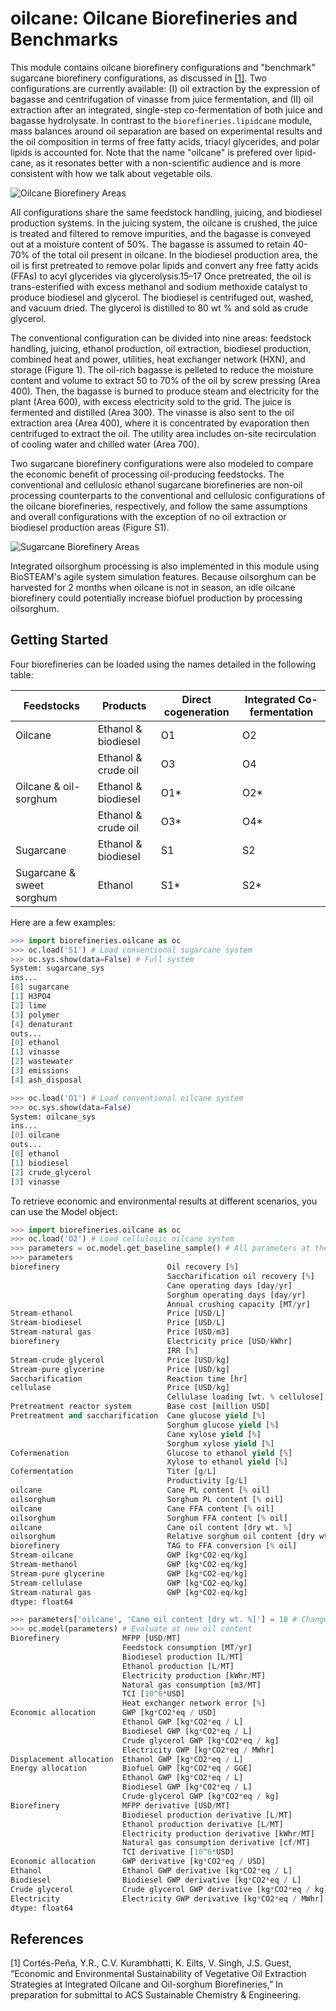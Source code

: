 # oilcane: Oilcane Biorefineries and Benchmarks

This module contains oilcane biorefinery configurations and "benchmark" 
sugarcane biorefinery configurations, as discussed in [[1]](#1). Two configurations
are currently available: (I) oil extraction by the expression of 
bagasse and centrifugation of vinasse from juice fermentation, and (II) oil 
extraction after an integrated, single-step co-fermentation of both juice 
and bagasse hydrolysate. In contrast to the `biorefineries.lipidcane` module,
mass balances around oil separation are based on experimental results and
the oil composition in terms of free fatty acids, triacyl glycerides, and polar lipids 
is accounted for. Note that the name "oilcane" is prefered 
over lipid-cane, as it resonates better with a non-scientific audience and is more
consistent with how we talk about vegetable oils.

![Oilcane Biorefinery Areas](./images/oilcane_areas.png)

All configurations share the same feedstock handling, juicing, and biodiesel 
production systems. In the juicing system, the oilcane is crushed, the juice 
is treated and filtered to remove impurities, and the bagasse is conveyed out 
at a moisture content of 50%. The bagasse is assumed to retain 40-70% of the 
total oil present in oilcane. In the biodiesel production area, the oil is first
pretreated to remove polar lipids and convert any free fatty acids (FFAs) to 
acyl glycerides via glycerolysis.15–17 Once pretreated, the oil is trans-esterified 
with excess methanol and sodium methoxide catalyst to produce biodiesel and glycerol.
The biodiesel is centrifuged out, washed, and vacuum dried. The glycerol is distilled 
to 80 wt % and sold as crude glycerol. 

The conventional configuration can be divided into nine areas: feedstock handling,
juicing, ethanol production, oil extraction, biodiesel production, combined 
heat and power, utilities, heat exchanger network (HXN), and storage (Figure 1). 
The oil-rich bagasse is pelleted to reduce the moisture content and volume to 
extract 50 to 70% of the oil by screw pressing (Area 400). Then, the bagasse is
burned to produce steam and electricity for the plant (Area 600), with excess
electricity sold to the grid. The juice is fermented and distilled (Area 300).
The vinasse is also sent to the oil extraction area (Area 400), where it is 
concentrated by evaporation then centrifuged to extract the oil. The utility 
area includes on-site recirculation of cooling water and chilled water (Area 700).

Two sugarcane biorefinery configurations were also modeled to compare the economic 
benefit of processing oil-producing feedstocks. The conventional and cellulosic
ethanol sugarcane biorefineries are non-oil processing counterparts to the 
conventional and cellulosic configurations of the oilcane biorefineries, 
respectively, and follow the same assumptions and overall configurations with 
the exception of no oil extraction or biodiesel production areas (Figure S1). 

![Sugarcane Biorefinery Areas](./images/sugarcane_areas.png)

Integrated oilsorghum processing is also implemented in this module using
BioSTEAM's agile system simulation features. Because oilsorghum can be 
harvested for 2 months when oilcane is not in season, an idle oilcane 
biorefinery could potentially increase biofuel production by processing 
oilsorghum.

Getting Started
---------------

Four biorefineries can be loaded using the names detailed in the following table:

| Feedstocks                | Products            | Direct cogeneration | Integrated Co-fermentation|
| ------------------------- | ------------------  | ------------------- | ------------------------- |
| Oilcane                   | Ethanol & biodiesel | O1                  | O2                        |
|                           | Ethanol & crude oil | O3                  | O4                        |
| Oilcane & oil-sorghum     | Ethanol & biodiesel | O1\*                | O2\*                      |
|                           | Ethanol & crude oil | O3\*                | O4\*                      |
| Sugarcane                 | Ethanol & biodiesel | S1                  | S2                        |
| Sugarcane & sweet sorghum | Ethanol             | S1\*                | S2\*                      |

Here are a few examples:

```python
>>> import biorefineries.oilcane as oc
>>> oc.load('S1') # Load conventional sugarcane system
>>> oc.sys.show(data=False) # Full system
System: sugarcane_sys
ins...
[0] sugarcane
[1] H3PO4
[2] lime
[3] polymer
[4] denaturant
outs...
[0] ethanol
[1] vinasse
[2] wastewater
[3] emissions
[4] ash_disposal

>>> oc.load('O1') # Load conventional oilcane system
>>> oc.sys.show(data=False)
System: oilcane_sys
ins...
[0] oilcane
outs...
[0] ethanol
[1] biodiesel
[2] crude_glycerol
[3] vinasse

```

To retrieve economic and environmental results at different scenarios, you can 
use the Model object:

```python
>>> import biorefineries.oilcane as oc
>>> oc.load('O2') # Load cellulosic oilcane system
>>> parameters = oc.model.get_baseline_sample() # All parameters at the baseline scenario
>>> parameters
biorefinery                        Oil recovery [%]                                 60
                                   Saccharification oil recovery [%]                70
                                   Cane operating days [day/yr]                    180
                                   Sorghum operating days [day/yr]                  45
                                   Annual crushing capacity [MT/yr]            1.6e+06
Stream-ethanol                     Price [USD/L]                                 0.501
Stream-biodiesel                   Price [USD/L]                                  0.97
Stream-natural gas                 Price [USD/m3]                                0.134
biorefinery                        Electricity price [USD/kWhr]                 0.0641
                                   IRR [%]                                          10
Stream-crude glycerol              Price [USD/kg]                                 0.16
Stream-pure glycerine              Price [USD/kg]                                 0.65
Saccharification                   Reaction time [hr]                               72
cellulase                          Price [USD/kg]                                0.212
                                   Cellulase loading [wt. % cellulose]            0.02
Pretreatment reactor system        Base cost [million USD]                    1.97e+07
Pretreatment and saccharification  Cane glucose yield [%]                           91
                                   Sorghum glucose yield [%]                        79
                                   Cane xylose yield [%]                          97.5
                                   Sorghum xylose yield [%]                         86
Cofermenation                      Glucose to ethanol yield [%]                     90
                                   Xylose to ethanol yield [%]                      42
Cofermentation                     Titer [g/L]                                    68.5
                                   Productivity [g/L]                            0.951
oilcane                            Cane PL content [% oil]                          10
oilsorghum                         Sorghum PL content [% oil]                       10
oilcane                            Cane FFA content [% oil]                         10
oilsorghum                         Sorghum FFA content [% oil]                      10
oilcane                            Cane oil content [dry wt. %]                     10
oilsorghum                         Relative sorghum oil content [dry wt. %]       -1.5
biorefinery                        TAG to FFA conversion [% oil]                    23
Stream-oilcane                     GWP [kg*CO2-eq/kg]                           0.0352
Stream-methanol                    GWP [kg*CO2-eq/kg]                             0.45
Stream-pure glycerine              GWP [kg*CO2-eq/kg]                             1.67
Stream-cellulase                   GWP [kg*CO2-eq/kg]                            0.161
Stream-natural gas                 GWP [kg*CO2-eq/kg]                             0.33
dtype: float64

>>> parameters['oilcane', 'Cane oil content [dry wt. %]'] = 10 # Change oil content
>>> oc.model(parameters) # Evaluate at new oil content
Biorefinery              MFPP [USD/MT]                                        17.6
                         Feedstock consumption [MT/yr]                     1.6e+06
                         Biodiesel production [L/MT]                          27.1
                         Ethanol production [L/MT]                            99.8
                         Electricity production [kWhr/MT]                        0
                         Natural gas consumption [m3/MT]                      17.8
                         TCI [10^6*USD]                                        494
                         Heat exchanger network error [%]                 -1.2e-09
Economic allocation      GWP [kg*CO2*eq / USD]                                1.18
                         Ethanol GWP [kg*CO2*eq / L]                         0.591
                         Biodiesel GWP [kg*CO2*eq / L]                        1.14
                         Crude glycerol GWP [kg*CO2*eq / kg]                 0.189
                         Electricity GWP [kg*CO2*eq / MWhr]                      0
Displacement allocation  Ethanol GWP [kg*CO2*eq / L]                        0.0614
Energy allocation        Biofuel GWP [kg*CO2*eq / GGE]                        3.54
                         Ethanol GWP [kg*CO2*eq / L]                          2.36
                         Biodiesel GWP [kg*CO2*eq / L]                        3.71
                         Crude-glycerol GWP [kg*CO2*eq / kg]                 0.375
Biorefinery              MFPP derivative [USD/MT]                             1.33
                         Biodiesel production derivative [L/MT]               2.71
                         Ethanol production derivative [L/MT]                -3.13
                         Electricity production derivative [kWhr/MT]      2.95e-14
                         Natural gas consumption derivative [cf/MT]          -3.15
                         TCI derivative [10^6*USD]                           -3.85
Economic allocation      GWP derivative [kg*CO2*eq / USD]                  -0.0996
Ethanol                  Ethanol GWP derivative [kg*CO2*eq / L]              -0.05
Biodiesel                Biodiesel GWP derivative [kg*CO2*eq / L]          -0.0966
Crude glycerol           Crude glycerol GWP derivative [kg*CO2*eq / kg]    -0.0159
Electricity              Electricity GWP derivative [kg*CO2*eq / MWhr]           0
dtype: float64

```

## References
<a id="1">[1]</a> 
    Cortés-Peña, Y.R., C.V. Kurambhatti, K. Eilts, V. Singh, J.S. Guest, “Economic and Environmental Sustainability of Vegetative Oil Extraction Strategies at Integrated Oilcane and Oil-sorghum Biorefineries,” In preparation for submittal to ACS Sustainable Chemistry & Engineering.

